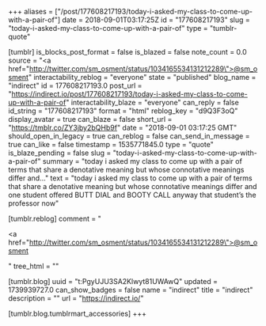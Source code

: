 +++
aliases = ["/post/177608217193/today-i-asked-my-class-to-come-up-with-a-pair-of"]
date = 2018-09-01T03:17:25Z
id = "177608217193"
slug = "today-i-asked-my-class-to-come-up-with-a-pair-of"
type = "tumblr-quote"

[tumblr]
is_blocks_post_format = false
is_blazed = false
note_count = 0.0
source = "<a href=\"http://twitter.com/sm_osment/status/1034165534131212289\">@sm_osment</a>"
interactability_reblog = "everyone"
state = "published"
blog_name = "indirect"
id = 177608217193.0
post_url = "https://indirect.io/post/177608217193/today-i-asked-my-class-to-come-up-with-a-pair-of"
interactability_blaze = "everyone"
can_reply = false
id_string = "177608217193"
format = "html"
reblog_key = "d9Q3F3oQ"
display_avatar = true
can_blaze = false
short_url = "https://tmblr.co/ZY3jby2bQHb9f"
date = "2018-09-01 03:17:25 GMT"
should_open_in_legacy = true
can_reblog = false
can_send_in_message = true
can_like = false
timestamp = 1535771845.0
type = "quote"
is_blaze_pending = false
slug = "today-i-asked-my-class-to-come-up-with-a-pair-of"
summary = "today i asked my class to come up with a pair of terms that share a denotative meaning but whose connotative meanings differ and..."
text = "today i asked my class to come up with a pair of terms that share a denotative meaning but whose connotative meanings differ and one student offered BUTT DIAL and BOOTY CALL anyway that student&rsquo;s the professor now"

[tumblr.reblog]
comment = "<p><a href=\"http://twitter.com/sm_osment/status/1034165534131212289\">@sm_osment</a></p>"
tree_html = ""

[tumblr.blog]
uuid = "t:PgyUJU3SA2Klwyt81UWAwQ"
updated = 1739939727.0
can_show_badges = false
name = "indirect"
title = "indirect"
description = ""
url = "https://indirect.io/"

[tumblr.blog.tumblrmart_accessories]
+++
